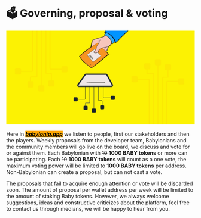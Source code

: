 # 🗳 Governing, proposal & voting

![Role of blockchain in voting](https://raw.githubusercontent.com/babyloniaapp/docs/main/assets/gifs/Role-of-blockchain-in-voting.gif)

Here in [_<mark style="background-color:orange;">**babylonia.app**</mark>_](https://babylonia.app) we listen to people, first our stakeholders and then the players. Weekly proposals from the developer team, Babylonians and the community members will go live on the board, we discuss and vote for or against them. Each Babylonian with ~~10~~ **1000 BABY tokens** or more can be participating. Each ~~10~~ **1000 BABY tokens** will count as a one vote, the maximum voting power will be limited to **1000 BABY tokens** per address. Non-Babylonian can create a proposal, but can not cast a vote. 

The proposals that fail to acquire enough attention or vote will be discarded soon. The amount of proposal per wallet address per week will be limited to the amount of staking Baby tokens. However, we always welcome suggestions, ideas and constructive criticizes about the platform, feel free to contact us through medians, we will be happy to hear from you.
